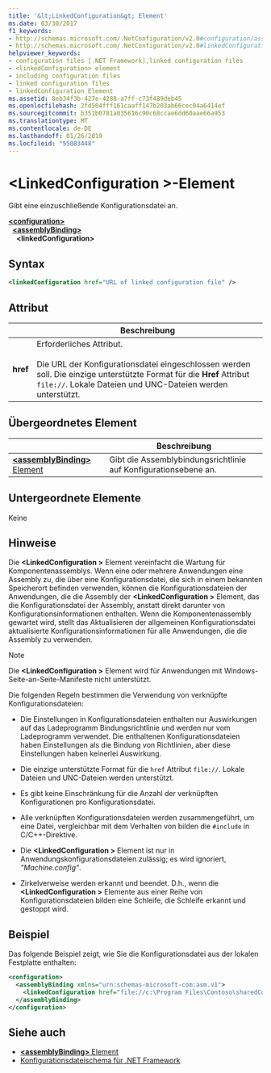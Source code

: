```yaml
---
title: '&lt;LinkedConfiguration&gt; Element'
ms.date: 03/30/2017
f1_keywords:
- http://schemas.microsoft.com/.NetConfiguration/v2.0#configuration/assemblyBinding/linkedConfiguration
- http://schemas.microsoft.com/.NetConfiguration/v2.0#linkedConfiguration
helpviewer_keywords:
- configuration files [.NET Framework],linked configuration files
- <linkedConfiguration> element
- including configuration files
- linked configuration files
- linkedConfiguration Element
ms.assetid: 8eb34f3b-427e-4288-a7ff-c73f489deb45
ms.openlocfilehash: 2fd504fff161caaff147b203ab66cec04a6414ef
ms.sourcegitcommit: b351b0781a035616c90c68ccae6dd60aae66a953
ms.translationtype: MT
ms.contentlocale: de-DE
ms.lasthandoff: 01/26/2019
ms.locfileid: "55083448"
---
```

# <a name="linkedconfiguration-element"></a>\<LinkedConfiguration >-Element

Gibt eine einzuschließende Konfigurationsdatei an.

[**\<configuration>**](~/docs/framework/configure-apps/file-schema/configuration-element.md)   
&nbsp;&nbsp;[**\<assemblyBinding>**](~/docs/framework/configure-apps/file-schema/assemblybinding-element-for-configuration.md)   
&nbsp;&nbsp;&nbsp;&nbsp;**\<linkedConfiguration>**

## <a name="syntax"></a>Syntax

```xml
<linkedConfiguration href="URL of linked configuration file" />
```

## <a name="attribute"></a>Attribut

|           | Beschreibung |
| --------- | ----------- |
| **href**  | Erforderliches Attribut.<br><br>Die URL der Konfigurationsdatei eingeschlossen werden soll. Die einzige unterstützte Format für die **Href** Attribut `file://`. Lokale Dateien und UNC-Dateien werden unterstützt. |

## <a name="parent-element"></a>Übergeordnetes Element

|     | Beschreibung |
| --- | ----------- |
| [**\<assemblyBinding>** Element](~/docs/framework/configure-apps/file-schema/assemblybinding-element-for-configuration.md) | Gibt die Assemblybindungsrichtlinie auf Konfigurationsebene an. |

## <a name="child-elements"></a>Untergeordnete Elemente

Keine

## <a name="remarks"></a>Hinweise

Die  **\<LinkedConfiguration >** Element vereinfacht die Wartung für Komponentenassemblys. Wenn eine oder mehrere Anwendungen eine Assembly zu, die über eine Konfigurationsdatei, die sich in einem bekannten Speicherort befinden verwenden, können die Konfigurationsdateien der Anwendungen, die die Assembly der  **\<LinkedConfiguration >** Element, das die Konfigurationsdatei der Assembly, anstatt direkt darunter von Konfigurationsinformationen enthalten. Wenn die Komponentenassembly gewartet wird, stellt das Aktualisieren der allgemeinen Konfigurationsdatei aktualisierte Konfigurationsinformationen für alle Anwendungen, die die Assembly zu verwenden.

> [!NOTE]
> Die  **\<LinkedConfiguration >** Element wird für Anwendungen mit Windows-Seite-an-Seite-Manifeste nicht unterstützt.

Die folgenden Regeln bestimmen die Verwendung von verknüpfte Konfigurationsdateien:

- Die Einstellungen in Konfigurationsdateien enthalten nur Auswirkungen auf das Ladeprogramm Bindungsrichtlinie und werden nur vom Ladeprogramm verwendet. Die enthaltenen Konfigurationsdateien haben Einstellungen als die Bindung von Richtlinien, aber diese Einstellungen haben keinerlei Auswirkung.

- Die einzige unterstützte Format für die `href` Attribut `file://`. Lokale Dateien und UNC-Dateien werden unterstützt.

- Es gibt keine Einschränkung für die Anzahl der verknüpften Konfigurationen pro Konfigurationsdatei.

- Alle verknüpften Konfigurationsdateien werden zusammengeführt, um eine Datei, vergleichbar mit dem Verhalten von bilden die `#include` in C/C++-Direktive.

- Die  **\<LinkedConfiguration >** Element ist nur in Anwendungskonfigurationsdateien zulässig; es wird ignoriert, *"Machine.config"*.

- Zirkelverweise werden erkannt und beendet. D.h., wenn die  **\<LinkedConfiguration >** Elemente aus einer Reihe von Konfigurationsdateien bilden eine Schleife, die Schleife erkannt und gestoppt wird.

## <a name="example"></a>Beispiel

Das folgende Beispiel zeigt, wie Sie die Konfigurationsdatei aus der lokalen Festplatte enthalten:

```xml
<configuration>
  <assemblyBinding xmlns="urn:schemas-microsoft-com:asm.v1">
    <linkedConfiguration href="file://c:\Program Files\Contoso\sharedConfig.xml"/>
  </assemblyBinding>
</configuration>
```

## <a name="see-also"></a>Siehe auch

- [**\<assemblyBinding>** Element](~/docs/framework/configure-apps/file-schema/assemblybinding-element-for-configuration.md)
- [Konfigurationsdateischema für .NET Framework](~/docs/framework/configure-apps/file-schema/index.md)
